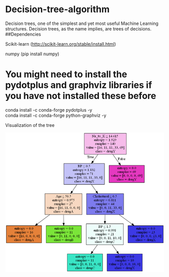 # Decision-tree-algorithm
Decision trees, one of the simplest and yet most useful Machine Learning structures. Decision trees, as the name implies, are trees of decisions.
##Dependencies

Scikit-learn (http://scikit-learn.org/stable/install.html)

numpy (pip install numpy)

# You might need to install the pydotplus and graphviz libraries if you have not installed these before
conda install -c conda-forge pydotplus -y  <br/>
conda install -c conda-forge python-graphviz -y

Visualization of the tree

![alt text](https://github.com/AouinaOns/Decision-tree-algorithm/blob/master/drugtree.png)
